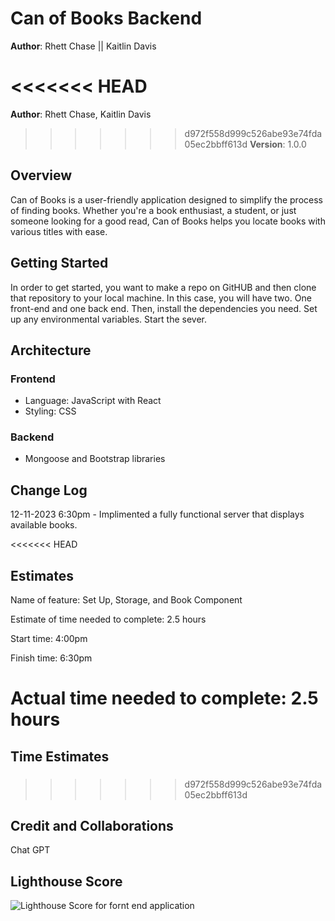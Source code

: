 # Can of Books Backend

**Author**: Rhett Chase || Kaitlin Davis

<<<<<<< HEAD
=======
**Author**: Rhett Chase, Kaitlin Davis

>>>>>>> d972f558d999c526abe93e74fda05ec2bbff613d
**Version**: 1.0.0

## Overview

Can of Books is a user-friendly application designed to simplify the process of finding books. Whether you're a book enthusiast, a student, or just someone looking for a good read, Can of Books helps you locate books with various titles with ease.

## Getting Started

In order to get started, you want to make a repo on GitHUB and then clone that repository to your local machine. In this case, you will have two. One front-end and one back end. Then, install the dependencies you need. Set up any environmental variables. Start the sever.

## Architecture

### Frontend

* Language: JavaScript with React
* Styling: CSS

### Backend

* Mongoose and Bootstrap libraries

## Change Log

12-11-2023 6:30pm - Implimented a fully functional server that displays available books.

<<<<<<< HEAD
## Estimates

Name of feature: Set Up, Storage, and Book Component

Estimate of time needed to complete: 2.5 hours

Start time: 4:00pm

Finish time: 6:30pm

Actual time needed to complete: 2.5 hours
=======
## Time Estimates

### 
>>>>>>> d972f558d999c526abe93e74fda05ec2bbff613d

## Credit and Collaborations

Chat GPT

## Lighthouse Score

![Lighthouse Score for fornt end application](img/lighthouse.png)